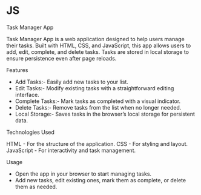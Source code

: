 # JS

 Task Manager App

Task Manager App is a web application designed to help users manage their tasks. Built with HTML, CSS, and JavaScript, this app allows users to add, edit, complete, and delete tasks. Tasks are stored in local storage to ensure persistence even after page reloads.

 Features

* Add Tasks:- Easily add new tasks to your list.
* Edit Tasks:- Modify existing tasks with a straightforward editing interface.
* Complete Tasks:-  Mark tasks as completed with a visual indicator.
* Delete Tasks:- Remove tasks from the list when no longer needed.
* Local Storage:- Saves tasks in the browser’s local storage for persistent data.

 Technologies Used
  
  HTML - For the structure of the application.
  CSS - For styling and layout.
  JavaScript - For interactivity and task management.

 Usage

- Open the app in your browser to start managing tasks.
- Add new tasks, edit existing ones, mark them as complete, or delete them as needed.
